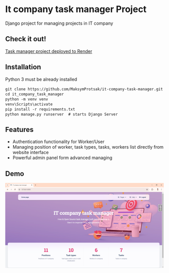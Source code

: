 # It company task manager Project

Django project for managing projects in IT company

## Check it out!

[Task manager project deployed to Render](https://it-company-task-manager-3mbc.onrender.com)

## Installation

Python 3 must be already installed

```commandline
git clone https://github.com/MaksymProtsak/it-company-task-manager.git
cd it_company_task_manager
python -m venv venv
venv\Scripts\activate
pip install -r requirements.txt
python manage.py runserver  # starts Django Server
```

## Features

* Authentication functionality for Worker/User
* Managing position of worker, task types, tasks, workers list directly from website interface
* Powerful admin panel form advanced managing

## Demo
![Website Interface](demo.png)